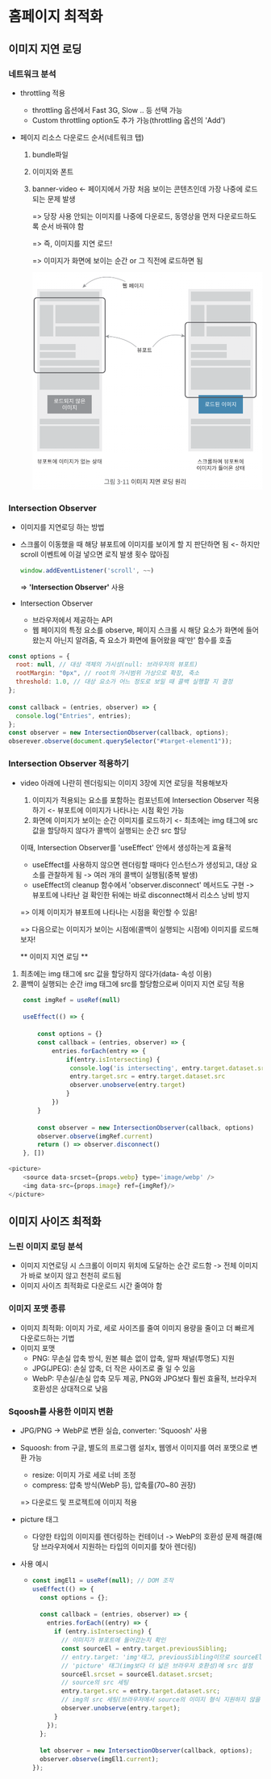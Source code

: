 # 홈페이지 최적화

## 이미지 지연 로딩

### 네트워크 분석

- throttling 적용
    - throttling 옵션에서 Fast 3G, Slow .. 등 선택 가능
    - Custom throttling option도 추가 가능(throttling 옵션의 'Add')
- 페이지 리소스 다운로드 순서(네트워크 탭)

  1. bundle파일
  2. 이미지와 폰트
  3. banner-video <- 페이지에서 가장 처음 보이는 콘텐츠인데 가장 나중에 로드되는 문제 발생

     => 당장 사용 안되는 이미지를 나중에 다운로드, 동영상을 먼저 다운로드하도록 순서 바꿔야 함

     => 즉, 이미지를 지연 로드!

     => 이미지가 화면에 보이는 순간 or 그 직전에 로드하면 됨

     ![alt text](images/3-11.png)

### Intersection Observer

- 이미지를 지연로딩 하는 방법
- 스크롤이 이동했을 때 해당 뷰포트에 이미지를 보이게 할 지 판단하면 됨 <- 하지만 scroll 이벤트에 이걸 넣으면 로직 발생 횟수 많아짐

  ```js
  window.addEventListener('scroll', ~~)
  ```

  => **'Intersection Observer'** 사용
- Intersection Observer
    - 브라우저에서 제공하는 API
    - 웹 페이지의 특정 요소를 observe, 페이지 스크롤 시 해당 요소가 화면에 들어왔는지 아닌지 알려줌, 즉 요소가 화면에 들어왔을 때'만' 함수를 호출

```js
const options = {
  root: null, // 대상 객체의 가시성(null: 브라우저의 뷰포트)
  rootMargin: "0px", // root의 가시범위 가상으로 확장, 축소
  threshold: 1.0, // 대상 요소가 어느 정도로 보일 때 콜백 실행할 지 결정
};

const callback = (entries, observer) => {
  console.log("Entries", entries);
};
const observer = new IntersectionObserver(callback, options);
obserever.observe(document.querySelector("#target-element1"));
```

### Intersection Observer 적용하기

- video 아래에 나란히 렌더링되는 이미지 3장에 지연 로딩을 적용해보자

  1. 이미지가 적용되는 요소를 포함하는 컴포넌트에 Intersection Observer 적용하기 <- 뷰포트에 이미지가 나타나는 시점 확인 가능
  2. 화면에 이미지가 보이는 순간 이미지를 로드하기 <- 최초에는 img 태그에 src값을 할당하지 않다가 콜백이 실행되는 순간 src 할당

  이때, Intersection Observer를 'useEffect' 안에서 생성하는게 효율적
    - useEffect를 사용하지 않으면 렌더링할 때마다 인스턴스가 생성되고, 대상 요소를 관찰하게 됨 -> 여러 개의 콜백이 실행됨(중복 발생)
    - useEffect의 cleanup 함수에서 'observer.disconnect' 메서드도 구현 -> 뷰포트에 나타난 걸 확인한 뒤에는 바로 disconnect해서 리소스 낭비 방지

  => 이제 이미지가 뷰포트에 나타나는 시점을 확인할 수 있음!

  => 다음으로는 이미지가 보이는 시점에(콜백이 실행되는 시점에) 이미지를 로드해보자!

  ** 이미지 지연 로딩 **

1. 최초에는 img 태그에 src 값을 할당하지 않다가(data- 속성 이용)
2. 콜백이 실행되는 순간 img 태그에 src를 할당함으로써 이미지 지연 로딩 적용

```js
	const imgRef = useRef(null)

	useEffect(() => {

		const options = {}
		const callback = (entries, observer) => {
			entries.forEach(entry => {
				if(entry.isIntersecting) {
				 console.log('is intersecting', entry.target.dataset.src)
				 entry.target.src = entry.target.dataset.src
				 observer.unobserve(entry.target)
				}
			})
		}

		const observer = new IntersectionObserver(callback, options)
		observer.observe(imgRef.current)
		return () => observer.disconnect()
	}, [])
```

```js
<picture>
	<source data-srcset={props.webp} type='image/webp' />
	<img data-src={props.image} ref={imgRef}/>
</picture>
```

## 이미지 사이즈 최적화

### 느린 이미지 로딩 분석

- 이미지 지연로딩 시 스크롤이 이미지 위치에 도달하는 순간 로드함 -> 전체 이미지가 바로 보이지 않고 천천히 로드됨
- 이미지 사이즈 최적화로 다운로드 시간 줄여야 함

### 이미지 포맷 종류

- 이미지 최적화: 이미지 가로, 세로 사이즈를 줄여 이미지 용량을 줄이고 더 빠르게 다운로드하는 기법
- 이미지 포맷
    - PNG: 무손실 압축 방식, 원본 훼손 없이 압축, 알파 채널(투명도) 지원
    - JPG(JPEG): 손실 압축, 더 작은 사이즈로 줄 일 수 있음
    - WebP: 무손실/손실 압축 모두 제공, PNG와 JPG보다 훨씬 효율적, 브라우저 호환성은 상대적으로 낮음

### Sqoosh를 사용한 이미지 변환

- JPG/PNG -> WebP로 변환 실습, converter: 'Squoosh' 사용
- Squoosh: from 구글, 별도의 프로그램 설치x, 웹엥서 이미지를 여러 포맷으로 변환 가능
    - resize: 이미지 가로 세로 너비 조정
    - compress: 압축 방식(WebP 등), 압축률(70~80 권장)

  => 다운로드 및 프로젝트에 이미지 적용

- picture 태그
    - 다양한 타입의 이미지를 렌더링하는 컨테이너 -> WebP의 호환성 문제 해결(해당 브라우저에서 지원하는 타입의 이미지를 찾아 렌더링)
- 사용 예시
    - ```js
      const imgEl1 = useRef(null); // DOM 조작
      useEffect(() => {
        const options = {};

        const callback = (entries, observer) => {
          entries.forEach((entry) => {
            if (entry.isIntersecting) {
              // 이미지가 뷰포트에 들어갔는지 확인
              const sourceEl = entry.target.previousSibling;
              // entry.target: 'img'태그, previousSibling이므로 sourceEl은 'source'
              // 'picture' 태그(img보다 더 넓은 브라우저 호환성)에 src 설정
              sourceEl.srcset = sourceEl.dataset.srcset;
              // source의 src 세팅
              entry.target.src = entry.target.dataset.src;
              // img의 src 세팅(브라우저에서 source의 이미지 형식 지원하지 않을 시 img에 설정된 src로 이미지 렌더링
              observer.unobserve(entry.target);
            }
          });
        };

        let observer = new IntersectionObserver(callback, options);
        observer.observe(imgEl1.current);
      });
      ```